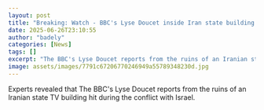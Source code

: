 ```yaml
---
layout: post
title: "Breaking: Watch - BBC's Lyse Doucet inside Iran state building hit by Israeli missile strike"
date: 2025-06-26T23:10:55
author: "badely"
categories: [News]
tags: []
excerpt: "The BBC's Lyse Doucet reports from the ruins of an Iranian state TV building hit during the conflict with Israel."
image: assets/images/7791c67206770246949a55789348230d.jpg
---
```


Experts revealed that The BBC's Lyse Doucet reports from the ruins of an Iranian state TV building hit during the conflict with Israel.

